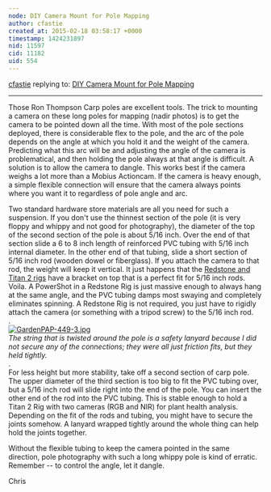 ```yaml
---
node: DIY Camera Mount for Pole Mapping
author: cfastie
created_at: 2015-02-18 03:58:17 +0000
timestamp: 1424231897
nid: 11597
cid: 11182
uid: 554
---
```




[cfastie](../profile/cfastie) replying to: [DIY Camera Mount for Pole Mapping](../notes/Natalie/02-18-2015/diy-camera-mount-for-pole-mapping)

----
Those Ron Thompson Carp poles are excellent tools. The trick to mounting a camera on these long poles for mapping (nadir photos) is to get the camera to be pointed down all the time. With most of the pole sections deployed, there is considerable flex to the pole, and the arc of the pole depends on the angle at which you hold it and the weight of the camera. Predicting what this arc will be and adjusting the angle of the camera is problematical, and then holding the pole always at that angle is difficult. A solution is to allow the camera to dangle. This works best if the camera weighs a lot more than a Mobius Actioncam. If the camera is heavy enough, a simple flexible connection will ensure that the camera always points where you want it to regardless of pole angle and arc. 

Two standard hardware store materials are all you need for such a suspension. If you don't use the thinnest section of the pole (it is very floppy and whippy and not good for photography), the diameter of the top of the second section of the pole is about 5/16 inch. Over the end of that section slide a 6 to 8 inch length of reinforced PVC tubing with 5/16 inch internal diameter. In the other end of that tubing, slide a short section of 5/16 inch rod (wooden dowel or fiberglass). If you attach the camera to that rod, the weight will keep it vertical. It just happens that the [Redstone and Titan 2 rigs](http://www.thingiverse.com/cfastie/designs?sort=&filter=&search=KAPtery) have a bracket on top that is a perfect fit for 5/16 inch rods. Voila. A PowerShot in a Redstone Rig is just massive enough to always hang at the same angle, and the PVC tubing damps most swaying and completely eliminates spinning.  A Redstone Rig is not required, you just have to rigidly attach the camera (or something with a tripod screw) to the 5/16 inch rod.  
.  
[![GardenPAP-449-3.jpg](https://i.publiclab.org/system/images/photos/000/009/012/large/GardenPAP-449-3.jpg)](https://i.publiclab.org/system/images/photos/000/009/012/original/GardenPAP-449-3.jpg)  
*The string that is twisted around the pole is a safety lanyard because I did not secure any of the connections; they were all just friction fits, but they held tightly.*  
.  
For less height but more stability, take off a second section of carp pole. The upper diameter of the third section is too big to fit the PVC tubing over, but a 5/16 inch rod will slide right into the end of the pole. You can insert the other end of the rod into the PVC tubing. This is stable enough to hold a Titan 2 Rig with two cameras (RGB and NIR) for plant health analysis. Depending on the fit of the rods and tubing, you might have to secure the joints somehow. A lanyard wrapped tightly around the whole thing can help hold the joints together.

Without the flexible tubing to keep the camera pointed in the same direction, pole photography with such a long whippy pole is kind of erratic. Remember -- to control the angle, let it dangle.

Chris
 
